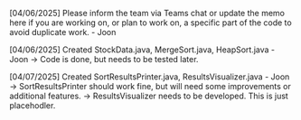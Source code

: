 [04/06/2025] Please inform the team via Teams chat or update the memo here if you are working on, or plan to work on, a specific part of the code to avoid duplicate work. - Joon

[04/06/2025] Created StockData.java, MergeSort.java, HeapSort.java - Joon
-> Code is done, but needs to be tested later.

[04/07/2025] Created SortResultsPrinter.java, ResultsVisualizer.java - Joon
-> SortResultsPrinter should work fine, but will need some improvements or additional features.
-> ResultsVisualizer needs to be developed. This is just placehodler.

